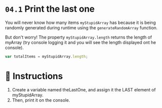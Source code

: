 # `04.1` Print the last one

You will never know how many items `myStupidArray` has because it is being randomly generated during runtime using the `generateRandomArray` function.

But don't worry! The property `myStupidArray.length` returns the length of myArray (try console logging it and you will see the length displayed ont he console).

```js
var totalItems = myStupidArray.length;
```

# 📝 Instructions

1. Create a variable named theLastOne, and assign it the LAST element of myStupidArray. 
2. Then, print it on the console.